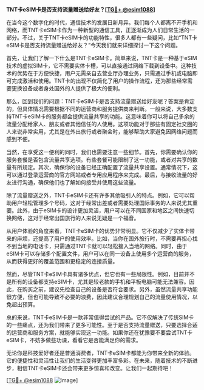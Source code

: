 **TNT卡eSIM卡是否支持流量赠送给好友？[[TG💪+ @esim1088](https://t.me/s/esim1088)]**

在当今这个数字化的时代，通信技术的发展日新月异。我们每个人都离不开手机和网络，而TNT卡eSIM卡作为一种新型的通信工具，正逐渐成为人们日常生活的一部分。不过，关于TNT卡eSIM卡的功能特性，很多人都有一些疑问，比如“TNT卡eSIM卡是否支持流量赠送给好友？”今天我们就来详细探讨一下这个问题。

首先，让我们了解一下什么是TNT卡eSIM卡。简单来说，TNT卡是一种基于eSIM技术的虚拟SIM卡，它不需要实体卡槽，可以直接通过网络下载到设备中。这种技术的优势在于方便快捷，用户无需亲自去营业厅办理业务，只需通过手机或电脑即可完成激活和使用。TNT卡的出现不仅简化了用户的操作流程，还为那些经常需要更换设备或者身处国外的人提供了极大的便利。

那么，回到我们的问题：TNT卡eSIM卡是否支持流量赠送给好友呢？答案是肯定的，但具体情况需要根据不同的运营商和服务提供商来判断。一般来说，大多数支持TNT卡eSIM卡的服务都会提供流量共享的功能。这意味着你可以将自己多余的流量分配给家人、朋友或者其他信任的人使用。这项功能对于那些有固定社交圈的人来说非常实用，尤其是在外出旅行或者聚会时，能够帮助大家避免因网络问题而感到不便。

当然，在享受这一便利的同时，我们也需要注意一些细节。首先，你需要确认你的服务套餐是否包含流量共享选项。有些套餐可能限制了这一功能，或者对共享的数量有所规定。其次，确保你的设备已经正确配置了流量共享设置。通常情况下，这可以通过登录运营商的官方网站或者专用应用程序来完成。最后，与接收流量的好友进行沟通，确保他们也了解如何接受并使用这些流量。

除了流量赠送之外，TNT卡eSIM卡还有许多其他吸引人的特点。例如，它可以帮助用户轻松管理多个号码，这对于经常出差或者需要处理国际事务的人来说尤其重要。此外，由于eSIM卡的设计更加灵活，用户可以在不同国家和地区之间快速切换网络，这对于经常出国旅行的人来说无疑是一个福音。

从用户体验的角度来看，TNT卡eSIM卡的优势非常明显。它不仅减少了实体卡带来的麻烦，还提高了用户的使用效率。比如，当你在国外旅行时，不需要再担心找不到当地的电话卡，只需通过TNT卡就可以轻松接入当地的网络。同时，由于eSIM卡可以存储多个配置文件，用户可以在同一设备上使用多个运营商的服务，从而获得更好的覆盖范围和更稳定的连接质量。

然而，尽管TNT卡eSIM卡具有诸多优点，但它也有一些局限性。例如，目前并不是所有的设备都支持eSIM卡，尤其是较老款的手机和平板电脑可能无法兼容。因此，在购买之前，建议先检查自己的设备是否符合要求。另外，虽然流量共享功能很方便，但也可能导致不必要的浪费，因此建议合理规划自己的流量使用情况，以免超出预算。

总的来说，TNT卡eSIM卡是一款非常值得尝试的产品。它不仅解决了传统SIM卡的一些痛点，还为我们带来了更多可能性。至于是否支持流量赠送，只要选择合适的运营商和服务方案，就能够实现这一功能。如果你还在犹豫要不要尝试TNT卡eSIM卡，不妨多做些功课，看看它是否能满足你的需求。

无论你是科技爱好者还是普通消费者，TNT卡eSIM卡都能为你带来全新的体验。它的便捷性和灵活性让我们的生活变得更加丰富多彩。在未来，随着技术的不断进步，相信TNT卡eSIM卡还会带来更多惊喜和改变。让我们一起期待吧！

[[TG💪+ @esim1088](https://t.me/s/esim1088) ![Image](https://i.postimg.cc/4NQfJmqS/Snipaste-2025-05-13-00-14-12.png)]
